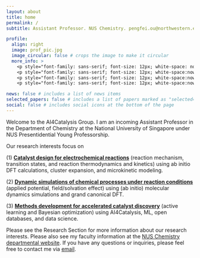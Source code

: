 ```yaml
---
layout: about
title: home
permalink: /
subtitle: Assistant Professor. NUS Chemistry. pengfei.ou@northwestern.edu.

profile:
  align: right
  image: prof_pic.jpg
  image_circular: false # crops the image to make it circular
  more_info: >
    <p style="font-family: sans-serif; font-size: 12px; white-space: nowrap">Assistant Professor, 2024-, National University of Singapore</p>
    <p style="font-family: sans-serif; font-size: 12px; white-space:nowrap">Research Associate, 2022-2024, Northwestern University</p>
    <p style="font-family: sans-serif; font-size: 12px; white-space:nowrap">Postdoctoral Fellow, 2020-2022, University of Toronto</p>
    <p style="font-family: sans-serif; font-size: 12px; white-space:nowrap">Ph.D., 2015-2020, McGill University</p>

news: false # includes a list of news items
selected_papers: false # includes a list of papers marked as "selected={true}"
social: false # includes social icons at the bottom of the page
---
```


Welcome to the AI4Catalysis Group. I am an incoming Assistant Professor in the Department of Chemistry at the National University of Singapore under NUS Presentidential Young Professorship.

Our research interests focus on
<p>(1) <b><ins>Catalyst design for electrochemical reactions</ins></b> (reaction mechanism, transition states, and reaction thermodynamics and kinetics) using ab initio DFT calculations, cluster expansion, and microkinetic modeling.</p>
<p>(2) <b><ins>Dynamic simulations of chemical processes under reaction conditions</ins></b> (applied potential, field/solvation effect) using (ab initio) molecular dynamics simulations and grand canonical DFT.</p>
<p>(3) <b><ins>Methods development for accelerated catalyst discovery</ins></b> (active learning and Bayesian optimization) using AI4Catalysis, ML, open databases, and data science.</p>

Please see the Research Section for more information about our research interests. Please also see my faculty information at the [NUS Chemistry departmental website](https://chemistry.nus.edu.sg/about-us/our-people/). If you have any questions or inquiries, please feel free to contact me via [email](pengfei.ou@northwestern.edu).
